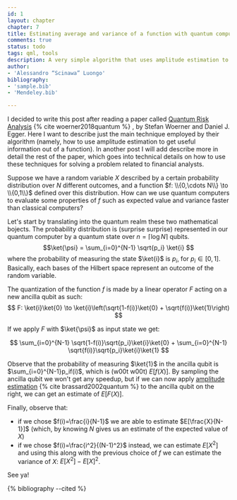 ```yaml
---
id: 1
layout: chapter
chapter: 7 
title: Estimating average and variance of a function with quantum computer
comments: true 
status: todo
tags: qml, tools
description: A very simple algorithm that uses amplitude estimation to evaluate faster mean and average of a function that we access through an oracle. 
author:
- 'Alessandro “Scinawa” Luongo'
bibliography:
- 'sample.bib'
- 'Mendeley.bib'

---
```


I  decided to write this post after reading a paper called [Quantum Risk Analysis](https://arxiv.org/abs/1806.06893) {% cite woerner2018quantum %} , by Stefan Woerner and Daniel J. Egger. Here I want to describe just the main technique employed by their algorithm (namely, how to use amplitude estimation to get useful information out of a function). In another post I will add describe more in detail the rest of the paper, which goes into technical details on how to use these techniques for solving a problem related to financial analysts.

Suppose we have a random variable $X$ described by a certain probability distribution over $N$ different outcomes, and a function $f: \\{0,\cdots N\\} \to \\{0,1\\}$ defined over this distribution. How can we use quantum computers to evaluate some properties of $f$ such as expected value and variance faster than classical computers?

Let's start by translating into the quantum realm these two mathematical bojects. The probability distribution is (surprise surprise) represented in our quantum computer by a quantum state over $n=\lceil \log N \rceil$ qubits. 
$$\ket{\psi} = \sum_{i=0}^{N-1} \sqrt{p_i} \ket{i} $$
where the probability of measuring the state $\ket{i}$ is $p_i,$ for $p_i \in [0, 1]$. Basically, each bases of the Hilbert space represent an outcome of the random variable. 

The quantization of the function $f$ is made by a linear operator $F$ acting on a new ancilla qubit as such:
$$ F: \ket{i}\ket{0} \to \ket{i}\left(\sqrt{1-f(i)}\ket{0} + \sqrt{f(i)}\ket{1}\right) $$

If we apply $F$ with $\ket{\psi}$ as input state we get:

$$ \sum_{i=0}^{N-1} \sqrt{1-f(i)}\sqrt{p_i}\ket{i}\ket{0} + \sum_{i=0}^{N-1} \sqrt{f(i)}\sqrt{p_i}\ket{i}\ket{1} $$

Observe that the probability of measuring $\ket{1}$ in the ancilla qubit is $\sum_{i=0}^{N-1}p_if(i)$, which is (w00t w00t) $E[f(X)]$. 
By sampling the ancilla qubit we won't get any speedup, but if we can now apply [amplitude estimation](https://arxiv.org/abs/quant-ph/0005055) {% cite brassard2002quantum %} to the ancilla qubit on the right, we can get an estimate of $E[F(X)]$. 

Finally, observe that:

-  if we chose $f(i)=\frac{i}{N-1}$ we are able to estimate $E[\frac{X}{N-1}]$ (which, by knowing $N$ gives us an estimate of the expected value of $X$)
- if we chose $f(i)=\frac{i^2}{(N-1)^2}$ instead, we can estimate $E[X^2]$ and using this along with the previous choice of $f$ we can estimate the variance of $X$: $E[X^2] - E[X]^2$.


See ya!


{% bibliography --cited %}
